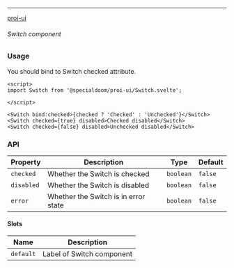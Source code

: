 ---

[proi-ui](https://github.com/specialdoom/proi-ui)

###### Switch component

### Usage

You should bind to Switch checked attribute.

```sveltehtml
<script>
import Switch from '@specialdoom/proi-ui/Switch.svelte';

</script>

<Switch bind:checked>{checked ? 'Checked' : 'Unchecked'}</Switch>
<Switch checked={true} disabled>Checked disabled</Switch>
<Switch checked={false} disabled>Unchecked disabled</Switch>
```

### API

| Property   | Description                          | Type      | Default |
| ---------- | ------------------------------------ | --------- | ------- |
| `checked`  | Whether the Switch is checked        | `boolean` | `false` |
| `disabled` | Whether the Switch is disabled       | `boolean` | `false` |
| `error`    | Whether the Switch is in error state | `boolean` | `false` |

#### Slots

| Name      | Description               |
| --------- | ------------------------- |
| `default` | Label of Switch component |
